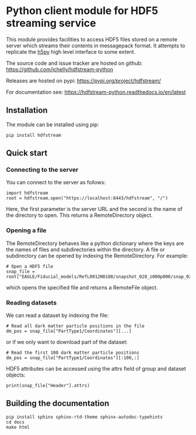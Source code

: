 # Python client module for HDF5 streaming service

This module provides facilities to access HDF5 files stored on a
remote server which streams their contents in messagepack format. It
attempts to replicate the [h5py](https://www.h5py.org/) high level
interface to some extent.

The source code and issue tracker are hosted on github:
https://github.com/jchelly/hdfstream-python

Releases are hosted on pypi: https://pypi.org/project/hdfstream/

For documentation see: https://hdfstream-python.readthedocs.io/en/latest

## Installation

The module can be installed using pip:
```
pip install hdfstream
```

## Quick start

### Connecting to the server

You can connect to the server as follows:
```
import hdfstream
root = hdfstream.open("https://localhost:8443/hdfstream", "/")
```
Here, the first parameter is the server URL and the second is the name
of the directory to open. This returns a RemoteDirectory object.

### Opening a file

The RemoteDirectory behaves like a python dictionary where the keys
are the names of files and subdirectories within the directory. A file
or subdirectory can be opened by indexing the RemoteDirectory. For
example:
```
# Open a HDF5 file
snap_file = root["EAGLE/Fiducial_models/RefL0012N0188/snapshot_028_z000p000/snap_028_z000p000.0.hdf5"]
```
which opens the specified file and returns a RemoteFile object.

### Reading datasets

We can read a dataset by indexing the file:
```
# Read all dark matter particle positions in the file
dm_pos = snap_file["PartType1/Coordinates"][...]
```
or if we only want to download part of the dataset:
```
# Read the first 100 dark matter particle positions
dm_pos = snap_file["PartType1/Coordinates"][:100,:]
```
HDF5 attributes can be accessed using the attrs field of group and dataset objects:
```
print(snap_file["Header"].attrs)
```

## Building the documentation

```
pip install sphinx sphinx-rtd-theme sphinx-autodoc-typehints
cd docs
make html
```
